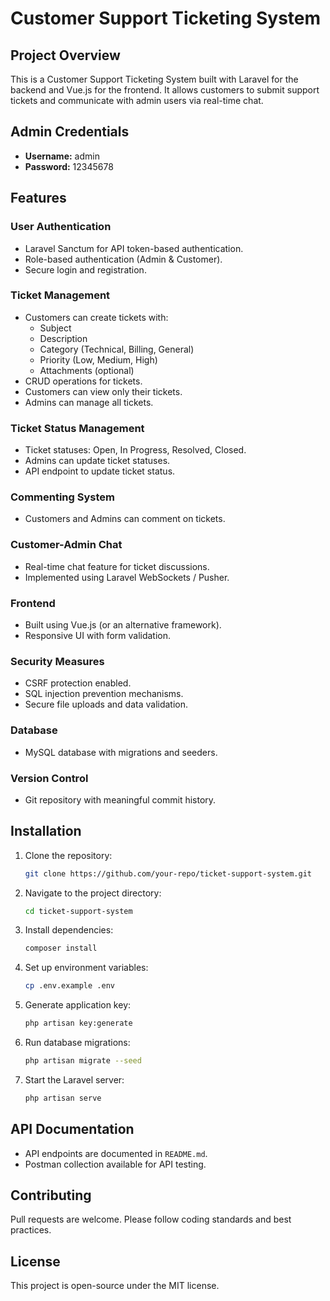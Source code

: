 # Customer Support Ticketing System

## Project Overview
This is a Customer Support Ticketing System built with Laravel for the backend and Vue.js for the frontend. It allows customers to submit support tickets and communicate with admin users via real-time chat.

## Admin Credentials
- **Username:** admin
- **Password:** 12345678

## Features

### User Authentication
- Laravel Sanctum for API token-based authentication.
- Role-based authentication (Admin & Customer).
- Secure login and registration.

### Ticket Management
- Customers can create tickets with:
  - Subject
  - Description
  - Category (Technical, Billing, General)
  - Priority (Low, Medium, High)
  - Attachments (optional)
- CRUD operations for tickets.
- Customers can view only their tickets.
- Admins can manage all tickets.

### Ticket Status Management
- Ticket statuses: Open, In Progress, Resolved, Closed.
- Admins can update ticket statuses.
- API endpoint to update ticket status.

### Commenting System
- Customers and Admins can comment on tickets.

### Customer-Admin Chat
- Real-time chat feature for ticket discussions.
- Implemented using Laravel WebSockets / Pusher.

### Frontend
- Built using Vue.js (or an alternative framework).
- Responsive UI with form validation.

### Security Measures
- CSRF protection enabled.
- SQL injection prevention mechanisms.
- Secure file uploads and data validation.

### Database
- MySQL database with migrations and seeders.

### Version Control
- Git repository with meaningful commit history.

## Installation
1. Clone the repository:
   ```sh
   git clone https://github.com/your-repo/ticket-support-system.git
   ```
2. Navigate to the project directory:
   ```sh
   cd ticket-support-system
   ```
3. Install dependencies:
   ```sh
   composer install
   ```
4. Set up environment variables:
   ```sh
   cp .env.example .env
   ```
5. Generate application key:
   ```sh
   php artisan key:generate
   ```
6. Run database migrations:
   ```sh
   php artisan migrate --seed
   ```
7. Start the Laravel server:
   ```sh
   php artisan serve
   ```

## API Documentation
- API endpoints are documented in `README.md`.
- Postman collection available for API testing.

## Contributing
Pull requests are welcome. Please follow coding standards and best practices.

## License
This project is open-source under the MIT license.
